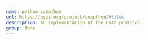 ```yaml
---
name: python-coapthon
url: https://pypi.org/project/coapthon/#files
description: An implementation of the CoAP protocol.
group: None
---
```

